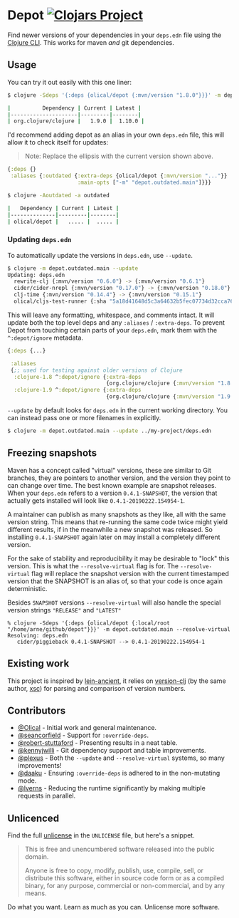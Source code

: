 # Depot [![Clojars Project](https://img.shields.io/clojars/v/olical/depot.svg)](https://clojars.org/olical/depot)

Find newer versions of your dependencies in your `deps.edn` file using the [Clojure CLI][cli]. This works for maven _and_ git dependencies.

## Usage

You can try it out easily with this one liner:

```bash
$ clojure -Sdeps '{:deps {olical/depot {:mvn/version "1.8.0"}}}' -m depot.outdated.main

|          Dependency | Current | Latest |
|---------------------|---------|--------|
| org.clojure/clojure |   1.9.0 |  1.10.0 |
```

I'd recommend adding depot as an alias in your own `deps.edn` file, this will allow it to check itself for updates:

> Note: Replace the ellipsis with the current version shown above.

```clojure
{:deps {}
 :aliases {:outdated {:extra-deps {olical/depot {:mvn/version "..."}}
                      :main-opts ["-m" "depot.outdated.main"]}}}
```

```bash
$ clojure -Aoutdated -a outdated

|   Dependency | Current | Latest |
|--------------|---------|--------|
| olical/depot |   ..... |  ..... |
```

### Updating `deps.edn`

To automatically update the versions in `deps.edn`, use `--update`.

```bash
$ clojure -m depot.outdated.main --update
Updating: deps.edn
  rewrite-clj {:mvn/version "0.6.0"} -> {:mvn/version "0.6.1"}
  cider/cider-nrepl {:mvn/version "0.17.0"} -> {:mvn/version "0.18.0"}
  clj-time {:mvn/version "0.14.4"} -> {:mvn/version "0.15.1"}
  olical/cljs-test-runner {:sha "5a18d41648d5c3a64632b5fec07734d32cca7671"} -> {:sha "da9710b389782d4637ef114176f6e741225e16f0"}
```

This will leave any formatting, whitespace, and comments intact. It will update
both the top level deps and any `:aliases` / `:extra-deps`. To prevent Depot
from touching certain parts of your `deps.edn`, mark them with the
`^:depot/ignore` metadata.

``` clojure
{:deps {...}

 :aliases
 {;; used for testing against older versions of Clojure
  :clojure-1.8 ^:depot/ignore {:extra-deps
                               {org.clojure/clojure {:mvn/version "1.8.0"}}}
  :clojure-1.9 ^:depot/ignore {:extra-deps
                               {org.clojure/clojure {:mvn/version "1.9.0"}}}}}
```

`--update` by default looks for `deps.edn` in the current working directory. You
can instead pass one or more filenames in explicitly.

``` bash
$ clojure -m depot.outdated.main --update ../my-project/deps.edn
```

## Freezing snapshots

Maven has a concept called "virtual" versions, these are similar to Git branches, they are pointers to another version, and the version they point to can change over time. The best known example are snapshot releases. When your `deps.edn` refers to a version `0.4.1-SNAPSHOT`, the version that actually gets installed will look like `0.4.1-20190222.154954-1`.

A maintainer can publish as many snapshots as they like, all with the same version string. This means that re-running the same code twice might yield different results, if in the meanwhile a new snapshot was released. So installing `0.4.1-SNAPSHOT` again later on may install a completely different version.

For the sake of stability and reproducibility it may be desirable to "lock" this version. This is what the `--resolve-virtual` flag is for. The `--resolve-virtual` flag will replace the snapshot version with the current timestamped version that the SNAPSHOT is an alias of, so that your code is once again deterministic.

Besides `SNAPSHOT` versions `--resolve-virtual` will also handle the special version strings `"RELEASE"` and `"LATEST"`


```
% clojure -Sdeps '{:deps {olical/depot {:local/root "/home/arne/github/depot"}}}' -m depot.outdated.main --resolve-virtual
Resolving: deps.edn
   cider/piggieback 0.4.1-SNAPSHOT --> 0.4.1-20190222.154954-1
```

## Existing work

This project is inspired by [lein-ancient][], it relies on [version-clj][] (by the same author, [xsc][]) for parsing and comparison of version numbers.

## Contributors

 * [@Olical](https://github.com/Olical) - Initial work and general maintenance.
 * [@seancorfield](https://github.com/seancorfield) - Support for `:override-deps`.
 * [@robert-stuttaford](https://github.com/robert-stuttaford) - Presenting results in a neat table.
 * [@kennyjwilli](https://github.com/kennyjwilli) - Git dependency support and table improvements.
 * [@plexus](https://github.com/plexus) - Both the `--update` and `--resolve-virtual` systems, so many improvements!
 * [@daaku](https://github.com/daaku) - Ensuring `:override-deps` is adhered to in the non-mutating mode.
 * [@lverns](https://github.com/lverns) - Reducing the runtime significantly by making multiple requests in parallel.

## Unlicenced

Find the full [unlicense][] in the `UNLICENSE` file, but here's a snippet.

>This is free and unencumbered software released into the public domain.
>
>Anyone is free to copy, modify, publish, use, compile, sell, or distribute this software, either in source code form or as a compiled binary, for any purpose, commercial or non-commercial, and by any means.

Do what you want. Learn as much as you can. Unlicense more software.

[unlicense]: http://unlicense.org/
[lein-ancient]: https://github.com/xsc/lein-ancient
[version-clj]: https://github.com/xsc/version-clj
[xsc]: https://github.com/xsc
[cli]: https://clojure.org/guides/deps_and_cli
